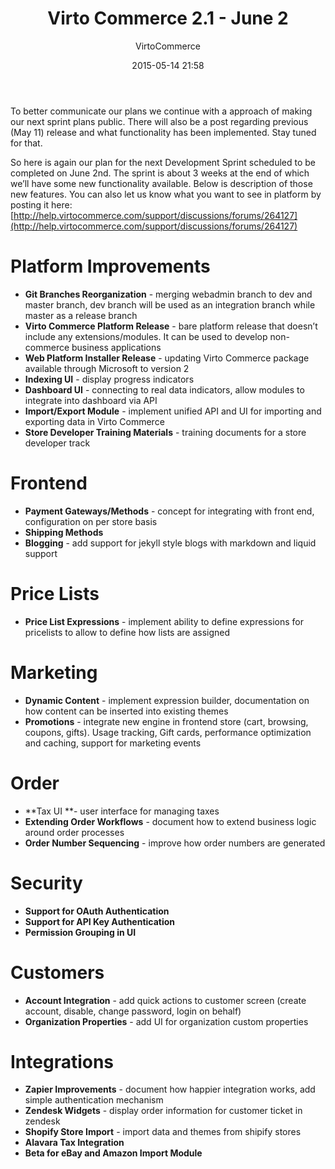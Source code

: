 ﻿---
author: VirtoCommerce
date: 2015-05-14 21:58
permalink: blogs/news/virtocommerce-2-1-june-2
tags: [aspstore, ecommerce, marketing, marketplace, open source, promotions, search indexing, seo, zapper, zendesk]
title: "Virto Commerce 2.1 - June 2"
published: Private
---
To better communicate our plans we continue with a approach of making our next sprint plans public. There will also be a post regarding previous (May 11) release and what functionality has been implemented. Stay tuned for that.
<!--excerpt-->
So here is again our plan for the next Development Sprint scheduled to be completed on June 2nd. The sprint is about 3 weeks at the end of which we’ll have some new functionality available. Below is description of those new features. You can also let us know what you want to see in platform by posting it here: [http://help.virtocommerce.com/support/discussions/forums/264127](http://help.virtocommerce.com/support/discussions/forums/264127)

# Platform Improvements

* **Git Branches Reorganization** - merging webadmin branch to dev and master branch, dev branch will be used as an integration branch while master as a release branch
* **Virto Commerce Platform Release** - bare platform release that doesn’t include&nbsp;any extensions/modules. It can be used&nbsp;to develop non-commerce business applications
* **Web Platform Installer Release** - updating Virto Commerce package available through Microsoft to version 2
* **Indexing UI** - display progress indicators
* **Dashboard UI** - connecting to real data indicators, allow modules to integrate into dashboard via API
* **Import/Export Module** - implement unified API and UI for importing and exporting data in Virto Commerce
* **Store Developer Training Materials** - training documents for a store developer track

# Frontend

* **Payment Gateways/Methods** - concept for integrating with front end, configuration on per store basis
* **Shipping Methods**
* **Blogging** - add support for jekyll style blogs with markdown and liquid support

# Price Lists

* **Price List Expressions** - implement ability to define expressions for pricelists to allow to define how lists are assigned

# Marketing

* **Dynamic Content** - implement expression builder, documentation on how content can be inserted into existing themes
* **Promotions** - integrate new engine in frontend store (cart, browsing, coupons, gifts). Usage tracking, Gift cards, performance optimization and caching, support for marketing events

# Order

* **Tax UI **- user interface for managing taxes
* **Extending Order Workflows** - document how to extend business logic around order processes
* **Order Number Sequencing** - improve how order numbers are generated

# Security

* **Support for OAuth Authentication**
* **Support for API Key Authentication**
* **Permission Grouping in UI**

# Customers

* **Account Integration** - add quick actions to customer screen (create account, disable, change password, login on behalf)
* **Organization Properties** - add UI for organization custom properties

# Integrations

* **Zapier Improvements** - document how happier integration works, add simple authentication mechanism
* **Zendesk Widgets** - display order information for customer ticket in zendesk
* **Shopify Store Import** - import data and themes from shipify stores
* **Alavara Tax Integration**
* **Beta for eBay and Amazon Import Module**